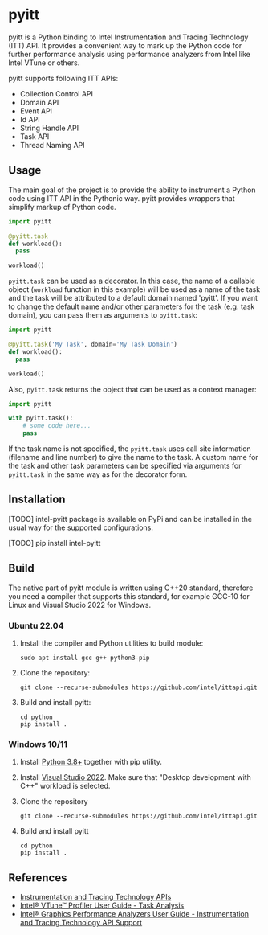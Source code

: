 # pyitt

pyitt is a Python binding to Intel Instrumentation and Tracing Technology (ITT) API. It provides a convenient way
to mark up the Python code for further performance analysis using performance analyzers from Intel like Intel VTune
or others.

pyitt supports following ITT APIs:
 - Collection Control API
 - Domain API
 - Event API
 - Id API
 - String Handle API
 - Task API
 - Thread Naming API

## Usage

The main goal of the project is to provide the ability to instrument a Python code using ITT API in the Pythonic way.
pyitt provides wrappers that simplify markup of Python code.

```python
import pyitt

@pyitt.task
def workload():
  pass

workload()
```

`pyitt.task` can be used as a decorator. In this case, the name of a callable object (`workload` function in this
example) will be used as a name of the task and the task will be attributed to a default domain named 'pyitt'.
If you want to change the default name and/or other parameters for the task (e.g. task domain), you can pass
them as arguments to `pyitt.task`:

```python
import pyitt

@pyitt.task('My Task', domain='My Task Domain')
def workload():
  pass

workload()
```

Also, `pyitt.task` returns the object that can be used as a context manager:

```python
import pyitt

with pyitt.task():
    # some code here...
    pass
```

If the task name is not specified, the `pyitt.task` uses call site information (filename and line number) to give
the name to the task. A custom name for the task and other task parameters can be specified via arguments
for `pyitt.task` in the same way as for the decorator form.

## Installation

[TODO] intel-pyitt package is available on PyPi and can be installed in the usual way for the supported configurations:

[TODO]    pip install intel-pyitt

## Build

The native part of pyitt module is written using C++20 standard, therefore you need a compiler that supports this
standard, for example GCC-10 for Linux and Visual Studio 2022 for Windows.

### Ubuntu 22.04

1. Install the compiler and Python utilities to build module:

       sudo apt install gcc g++ python3-pip

2. Clone the repository:

       git clone --recurse-submodules https://github.com/intel/ittapi.git

3. Build and install pyitt:

       cd python
       pip install .

### Windows 10/11

1. Install [Python 3.8+](https://www.python.org/downloads/) together with pip utility.

2. Install [Visual Studio 2022](https://visualstudio.microsoft.com/downloads/).
     Make sure that "Desktop development with C++" workload is selected.

3. Clone the repository

       git clone --recurse-submodules https://github.com/intel/ittapi.git

4. Build and install pyitt

       cd python
       pip install .

## References

 - [Instrumentation and Tracing Technology APIs](https://www.intel.com/content/www/us/en/docs/vtune-profiler/user-guide/2023-0/instrumentation-and-tracing-technology-apis.html)
 - [Intel® VTune™ Profiler User Guide - Task Analysis](https://www.intel.com/content/www/us/en/docs/vtune-profiler/user-guide/2023-0/task-analysis.html)
 - [Intel® Graphics Performance Analyzers User Guide - Instrumentation and Tracing Technology API Support](https://www.intel.com/content/www/us/en/docs/gpa/user-guide/2022-4/instrumentation-and-tracing-technology-apis.html)
